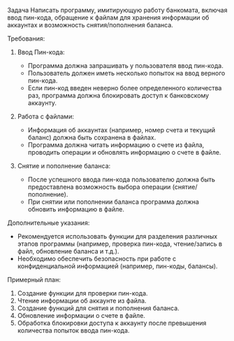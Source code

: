 Задача
Написать программу, имитирующую работу банкомата, включая ввод пин-кода, обращение к файлам для хранения информации об
аккаунтах и возможность снятия/пополнения баланса.

Требования:
1. Ввод Пин-кода:
   - Программа должна запрашивать у пользователя ввод пин-кода.
   - Пользователь должен иметь несколько попыток на ввод верного пин-кода.
   - Если пин-код введен неверно более определенного количества раз, программа должна блокировать доступ к банковскому 
   аккаунту.

2. Работа с файлами:
   - Информация об аккаунтах (например, номер счета и текущий баланс) должна быть сохранена в файлах.
   - Программа должна читать информацию о счете из файла, проводить операции и обновлять информацию о счете в файле.

3. Снятие и пополнение баланса:
   - После успешного ввода пин-кода пользователю должна быть предоставлена возможность выбора операции (снятие/пополнение).
   - При снятии или пополнении баланса программа должна обновить информацию в файле.

Дополнительные указания:
- Рекомендуется использовать функции для разделения различных этапов программы (например, проверка пин-кода, 
  чтение/запись в файл, обновление баланса и т.д.).
- Необходимо обеспечить безопасность при работе с конфиденциальной информацией (например, пин-коды, балансы).

Примерный план:
1. Создание функции для проверки пин-кода.
2. Чтение информации об аккаунте из файла.
3. Создание функций для снятия и пополнения баланса.
4. Обновление информации о счете в файле.
5. Обработка блокировки доступа к аккаунту после превышения количества попыток ввода пин-кода.
